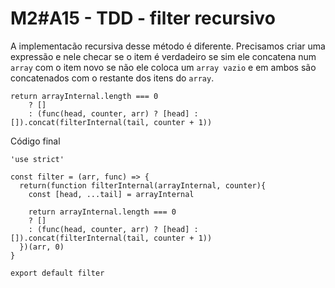 # M2#A15 - TDD - filter recursivo
A implementacão recursiva desse método é diferente. Precisamos criar uma expressão e nele checar se o item é verdadeiro se sim ele concatena num `array` com o item novo se não ele coloca um `array vazio` e em ambos são concatenados com o restante dos itens do `array`.
```
return arrayInternal.length === 0
    ? []
    : (func(head, counter, arr) ? [head] : []).concat(filterInternal(tail, counter + 1))
```

Código final
```
'use strict'

const filter = (arr, func) => {
  return(function filterInternal(arrayInternal, counter){
    const [head, ...tail] = arrayInternal

    return arrayInternal.length === 0
    ? []
    : (func(head, counter, arr) ? [head] : []).concat(filterInternal(tail, counter + 1))
  })(arr, 0)
}

export default filter

```
